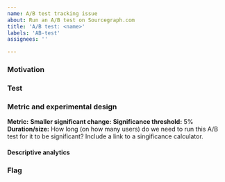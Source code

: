 ```yaml
---
name: A/B test tracking issue
about: Run an A/B test on Sourcegraph.com
title: 'A/B test: <name>'
labels: 'AB-test'
assignees: ''

---
```


### Motivation
  
<!-- What user problem are we trying to solve with the A/B test? What uncertainty are we trying to lift? -->

### Test

<!-- What will be test? What will be the control, and what version(s) will we test? Consider linking to the issues.-->
  
### Metric and experimental design
  
**Metric:** <!-- What metric are we measuring success with? -->
**Smaller significant change:** <!-- What metric change would validate the test? If <metric> reaches at least xx (+yy%), the proposed version will be signinificantly better? -->
**Significance threshold:** 5% <!-- Default to 5% -->
**Duration/size:** How long (on how many users) do we need to run this A/B test for it to be significant? Include a link to a singificance calculator.
  
  
#### Descriptive analytics

<!-- What other analytics will you leverage to understand the test? (Note that only one metric should be used for success) -->
  
### Flag

<!-- What's the name of the feature flag for this test? Also create an `AB-test/<nameOfFlag>` label to tag releated issues -->
